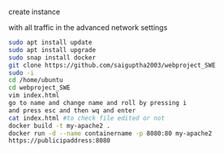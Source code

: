 create instance 

with all traffic in the advanced network settings 
```bash
sudo apt install update 
sudo apt install upgrade 
sudo snap install docker 
git clone https://github.com/saiguptha2003/webproject_SWE
sudo -i
cd /home/ubuntu
cd webproject_SWE
vim index.html 
go to name and change name and roll by pressing i 
and press esc and then wq and enter 
cat index.html #to check file edited or not
docker build -t my-apache2 .
docker run -d --name containername -p 8080:80 my-apache2 
https://publicipaddress:8080
```
